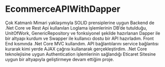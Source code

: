 # EcommerceAPIWithDapper
Çok Katmanlı Mimari yaklaşımıyla SOLID prensiplerine uygun Backend de .Net Core ve Rest Api kullanılan Loglama işlemlerinin DB’de tutulduğu, UnitOfWork, GenericRepository ve fonksiyonel şekilde hazırlanan Dapper ile bir altyapı kurdum ve Swapper ile kullanıcı dostu bir API hazırladım. Front End kısmında .Net Core MVC kullandım. API bağlantılarını service bağlantısı kurarak kimi yerde AJAX çağrısı kullanarak gerçekleştirdim. .Net Core teknolejisine uygun Authentication işlemlerinin sağlandığı Eticaret Sitesine uygun bir altyapıyla geliştirmeye devam ettiğim proje.

